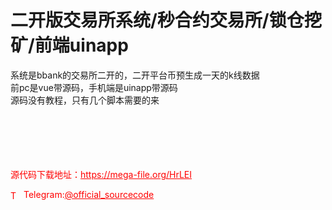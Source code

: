 # 二开版交易所系统/秒合约交易所/锁仓挖矿/前端uinapp

系统是bbank的交易所二开的，二开平台币预生成一天的k线数据<br>前pc是vue带源码，手机端是uinapp带源码<br>源码没有教程，只有几个脚本需要的来<br><br><br><br><br><br>


<p style="color: red;">源代码下载地址：<a href="https://mega-file.org/HrLEI" style="color: red;">https://mega-file.org/HrLEI</a></p><p style="color: red;"><img src="https://cdn-icons-png.flaticon.com/512/2111/2111646.png" alt="Telegram Icon" style="width: 16px; vertical-align: middle; margin-right: 5px;">Telegram:<a href="https://t.me/official_sourcecode" style="color: red;">@official_sourcecode</a></p>